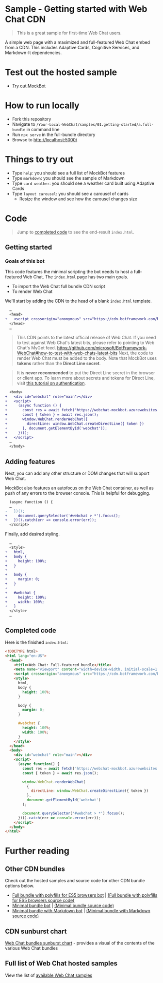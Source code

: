 # Sample - Getting started with Web Chat CDN

> This is a great sample for first-time Web Chat users.

A simple web page with a maximized and full-featured Web Chat embed from a CDN. This includes Adaptive Cards, Cognitive Services, and Markdown-It dependencies.

# Test out the hosted sample

-  [Try out MockBot](https://microsoft.github.io/BotFramework-WebChat/01.getting-started/a.full-bundle)

# How to run locally

-  Fork this repository
-  Navigate to `/Your-Local-WebChat/samples/01.getting-started/a.full-bundle` in command line
-  Run `npx serve` in the full-bundle directory
-  Browse to [http://localhost:5000/](http://localhost:5000/)

# Things to try out

-  Type `help`: you should see a full list of MockBot features
-  Type `markdown`: you should see the sample of Markdown
-  Type `card weather`: you should see a weather card built using Adaptive Cards
-  Type `layout carousel`: you should see a carousel of cards
   -  Resize the window and see how the carousel changes size

# Code

> Jump to [completed code](#completed-code) to see the end-result `index.html`.

## Getting started

### Goals of this bot

This code features the minimal scripting the bot needs to host a full-featured Web Chat.
The `index.html` page has two main goals.

-  To import the Web Chat full bundle CDN script
-  To render Web Chat

We'll start by adding the CDN to the head of a blank `index.html` template.

```diff
  …
  <head>
+   <script crossorigin="anonymous" src="https://cdn.botframework.com/botframework-webchat/latest/webchat.js"></script>
  </head>
  …
```

> This CDN points to the latest official release of Web Chat. If you need to test against Web Chat's latest bits, please refer to pointing to Web Chat's MyGet feed. https://github.com/microsoft/BotFramework-WebChat#how-to-test-with-web-chats-latest-bits
> Next, the code to render Web Chat must be added to the body. Note that MockBot uses **tokens** rather than the **Direct Line secret**.

> It is **never recommended** to put the Direct Line secret in the browser or client app. To learn more about secrets and tokens for Direct Line, visit [this tutorial on authentication](https://docs.microsoft.com/en-us/azure/bot-service/rest-api/bot-framework-rest-direct-line-3-0-authentication).

```diff
  <body>
+   <div id="webchat" role="main"></div>
+   <script>
+     (async function () {
+       const res = await fetch('https://webchat-mockbot.azurewebsites.net/directline/token', { method: 'POST' });
+       const { token } = await res.json();
+       window.WebChat.renderWebChat({
+         directLine: window.WebChat.createDirectLine({ token })
+       }, document.getElementById('webchat'));
+     })();
+   </script>
  …
  </body>
```

## Adding features

Next, you can add any other structure or DOM changes that will support Web Chat.

MockBot also features an autofocus on the Web Chat container, as well as push of any errors to the browser console. This is helpful for debugging.

```diff
  (async function () {
  …
-   })();
+     document.querySelector('#webchat > *').focus();
+   })().catch(err => console.error(err));
  </script>
```

Finally, add desired styling.

```diff
  …
  <style>
+   html,
+   body {
+     height: 100%;
+   }
+
+   body {
+     margin: 0;
+   }
+
+   #webchat {
+     height: 100%;
+     width: 100%;
+   }
  </style>
  …
```

## Completed code

Here is the finished `index.html`:

```html
<!DOCTYPE html>
<html lang="en-US">
  <head>
    <title>Web Chat: Full-featured bundle</title>
    <meta name="viewport" content="width=device-width, initial-scale=1.0" />
    <script crossorigin="anonymous" src="https://cdn.botframework.com/botframework-webchat/latest/webchat.js"></script>
    <style>
      html,
      body {
        height: 100%;
      }

      body {
        margin: 0;
      }

      #webchat {
        height: 100%;
        width: 100%;
      }
    </style>
  </head>
  <body>
    <div id="webchat" role="main"></div>
    <script>
      (async function() {
        const res = await fetch('https://webchat-mockbot.azurewebsites.net/directline/token', { method: 'POST' });
        const { token } = await res.json();

        window.WebChat.renderWebChat(
          {
            directLine: window.WebChat.createDirectLine({ token })
          },
          document.getElementById('webchat')
        );

        document.querySelector('#webchat > *').focus();
      })().catch(err => console.error(err));
    </script>
  </body>
</html>
```

# Further reading

## Other CDN bundles

Check out the hosted samples and source code for other CDN bundle options below.

-  [Full bundle with polyfills for ES5 browsers bot](https://microsoft.github.io/BotFramework-WebChat/01.getting-started/c.es5-bundle) | [(Full bundle with polyfills for ES5 browsers source code)](https://github.com/microsoft/BotFramework-WebChat/tree/master/samples/01.getting-started/c.es5-bundle)
-  [Minimal bundle bot](https://microsoft.github.io/BotFramework-WebChat/01.getting-started/b.minimal-bundle) | [(Minimal bundle source code)](https://github.com/microsoft/BotFramework-WebChat/tree/master/samples/01.getting-started/b.minimal-bundle)
-  [Minimal bundle with Markdown bot](https://microsoft.github.io/BotFramework-WebChat/01.getting-started/h.minimal-markdown) | [(Minimal bundle with Markdown source code)](https://github.com/microsoft/BotFramework-WebChat/tree/master/samples/01.getting-started/h.minimal-markdown)

## CDN sunburst chart

[Web Chat bundles sunburst chart](http://cdn.botframework.com/botframework-webchat/master/stats.html) - provides a visual of the contents of the various Web Chat bundles

## Full list of Web Chat hosted samples

View the list of [available Web Chat samples](https://github.com/microsoft/BotFramework-WebChat/tree/master/samples)
